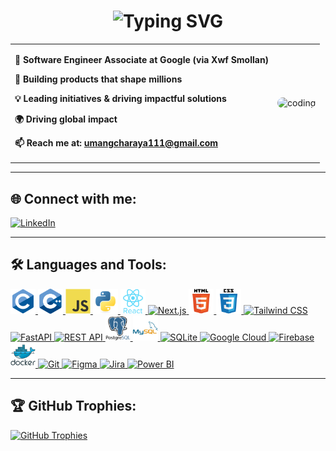 <h1 align="center">
  <img src="https://readme-typing-svg.herokuapp.com?font=Fira+Code&weight=500&size=30&pause=1000&color=3498DB&width=450&lines=Hi%2C+I+am+Umang+👋;" alt="Typing SVG" />
</h1>

<div align="center">
  <table>
    <tr>
      <td style="vertical-align: middle;">
        <p><strong>🚀 Software Engineer Associate at Google (via Xwf Smollan)</strong></p>
        <p><strong>🔧 Building products that shape millions</strong></p>
        <p><strong>💡 Leading initiatives & driving impactful solutions</strong></p>
        <p><strong>🌍 Driving global impact</strong></p>
        <p><strong>📫 Reach me at: <a href="mailto:umangcharaya111@gmail.com">umangcharaya111@gmail.com</a></strong></p>
      </td>
      <td>
        <img src="https://cdn.dribbble.com/users/1162077/screenshots/5403918/focus-animation.gif" 
             alt="coding" 
             width="100%" 
             style="max-width: 300px; border-radius: 10px;" />
      </td>
    </tr>
  </table>
</div>

---

## 🌐 Connect with me:
<p align="left">
  <a href="https://linkedin.com/in/umang1305" target="_blank">
    <img src="https://raw.githubusercontent.com/rahuldkjain/github-profile-readme-generator/master/src/images/icons/Social/linked-in-alt.svg" 
         alt="LinkedIn" 
         height="30" width="40"/>
  </a>
</p>

---

## 🛠 Languages and Tools:
<p align="left">
  <!-- Programming Languages -->
  <a href="https://www.cprogramming.com/" target="_blank">
    <img src="https://raw.githubusercontent.com/devicons/devicon/master/icons/c/c-original.svg" 
         alt="C" width="40" height="40"/>
  </a>
  <a href="https://www.w3schools.com/cpp/" target="_blank">
    <img src="https://raw.githubusercontent.com/devicons/devicon/master/icons/cplusplus/cplusplus-original.svg" 
         alt="C++" width="40" height="40"/>
  </a>
  <a href="https://developer.mozilla.org/en-US/docs/Web/JavaScript" target="_blank">
    <img src="https://raw.githubusercontent.com/devicons/devicon/master/icons/javascript/javascript-original.svg" 
         alt="JavaScript" width="40" height="40"/>
  </a>
  <a href="https://www.python.org/" target="_blank">
    <img src="https://raw.githubusercontent.com/devicons/devicon/master/icons/python/python-original.svg" 
         alt="Python" width="40" height="40"/>
  </a>

  <!-- Frontend -->
  <a href="https://reactjs.org/" target="_blank">
    <img src="https://raw.githubusercontent.com/devicons/devicon/master/icons/react/react-original-wordmark.svg" 
         alt="React.js" width="40" height="40"/>
  </a>
  <a href="https://nextjs.org/" target="_blank">
    <img src="https://cdn.worldvectorlogo.com/logos/nextjs-2.svg" 
         alt="Next.js" width="40" height="40"/>
  </a>
  <a href="https://www.w3.org/html/" target="_blank">
    <img src="https://raw.githubusercontent.com/devicons/devicon/master/icons/html5/html5-original-wordmark.svg" 
         alt="HTML" width="40" height="40"/>
  </a>
  <a href="https://www.w3schools.com/css/" target="_blank">
    <img src="https://raw.githubusercontent.com/devicons/devicon/master/icons/css3/css3-original-wordmark.svg" 
         alt="CSS" width="40" height="40"/>
  </a>
  <a href="https://tailwindcss.com/" target="_blank">
    <img src="https://www.vectorlogo.zone/logos/tailwindcss/tailwindcss-icon.svg" 
         alt="Tailwind CSS" width="40" height="40"/>
  </a>

  <!-- Backend & APIs -->
  <a href="https://fastapi.tiangolo.com/" target="_blank">
    <img src="https://fastapi.tiangolo.com/img/logo-margin/logo-teal.png" 
         alt="FastAPI" width="40" height="40"/>
  </a>
  <a href="https://restfulapi.net/" target="_blank">
    <img src="https://www.vectorlogo.zone/logos/getpostman/getpostman-icon.svg" 
         alt="REST API" width="40" height="40"/>
  </a>

  <!-- Databases -->
  <a href="https://www.postgresql.org" target="_blank">
    <img src="https://raw.githubusercontent.com/devicons/devicon/master/icons/postgresql/postgresql-original-wordmark.svg" 
         alt="PostgreSQL" width="40" height="40"/>
  </a>
  <a href="https://www.mysql.com/" target="_blank">
    <img src="https://raw.githubusercontent.com/devicons/devicon/master/icons/mysql/mysql-original-wordmark.svg" 
         alt="MySQL" width="40" height="40"/>
  </a>
  <a href="https://www.sqlite.org/" target="_blank">
    <img src="https://www.vectorlogo.zone/logos/sqlite/sqlite-icon.svg" 
         alt="SQLite" width="40" height="40"/>
  </a>

  <!-- Cloud & DevOps -->
  <a href="https://cloud.google.com" target="_blank">
    <img src="https://www.vectorlogo.zone/logos/google_cloud/google_cloud-icon.svg" 
         alt="Google Cloud" width="40" height="40"/>
  </a>
  <a href="https://firebase.google.com/" target="_blank">
    <img src="https://www.vectorlogo.zone/logos/firebase/firebase-icon.svg" 
         alt="Firebase" width="40" height="40"/>
  </a>
  <a href="https://www.docker.com/" target="_blank">
    <img src="https://raw.githubusercontent.com/devicons/devicon/master/icons/docker/docker-original-wordmark.svg" 
         alt="Docker" width="40" height="40"/>
  </a>

  <!-- Tools -->
  <a href="https://git-scm.com/" target="_blank">
    <img src="https://www.vectorlogo.zone/logos/git-scm/git-scm-icon.svg" 
         alt="Git" width="40" height="40"/>
  </a>
  <a href="https://www.figma.com/" target="_blank">
    <img src="https://www.vectorlogo.zone/logos/figma/figma-icon.svg" 
         alt="Figma" width="40" height="40"/>
  </a>
  <a href="https://www.atlassian.com/software/jira" target="_blank">
    <img src="https://www.vectorlogo.zone/logos/atlassian_jira/atlassian_jira-icon.svg" 
         alt="Jira" width="40" height="40"/>
  </a>
  <a href="https://powerbi.microsoft.com/" target="_blank">
    <img src="https://upload.wikimedia.org/wikipedia/commons/c/cf/New_Power_BI_Logo.svg" 
         alt="Power BI" width="40" height="40"/>
  </a>
</p>

---

## 🏆 GitHub Trophies:
<p align="left">
  <a href="https://github.com/ryo-ma/github-profile-trophy">
    <img src="https://github-profile-trophy.vercel.app/?username=umang-1305" 
         alt="GitHub Trophies"/>
  </a>
</p>
